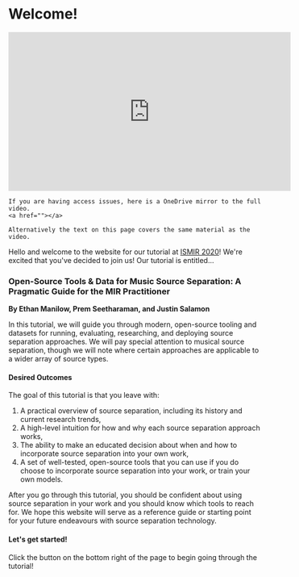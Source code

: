 Welcome!
========


<p align="center">
<iframe width="560" height="315" src="https://www.youtube.com/embed/FTQbiNvZqaY" frameborder="0" allow="accelerometer; autoplay; encrypted-media; gyroscope; picture-in-picture" allowfullscreen></iframe>
</p>

```{dropdown} Video not working?
If you are having access issues, here is a OneDrive mirror to the full video.
<a href=""></a>

Alternatively the text on this page covers the same material as the video.
```

Hello and welcome to the website for our tutorial at [ISMIR 2020](https://ismir.github.io/ISMIR2020/)!
We're excited that you've decided to join us! Our tutorial is entitled...

### Open-Source Tools & Data for Music Source Separation: A Pragmatic Guide for the MIR Practitioner

**By Ethan Manilow, Prem Seetharaman, and Justin Salamon**

In this tutorial, we will guide you through modern, open-source tooling and datasets
for running, evaluating, researching, and deploying source separation approaches. 
We will pay special attention to musical source separation, though we will note
where certain approaches are applicable to a wider array of source types. 

#### Desired Outcomes

The goal of this tutorial is that you leave with:

1. A practical overview of source separation, including its history and current
   research trends,
2. A high-level intuition for how and why each source separation approach works,
3. The ability to make an educated decision about when and how to incorporate source
   separation into your own work,
4. A set of well-tested, open-source tools that you can use if you do choose to
   incorporate source separation into your work, or train your own models.
   
After you go through this tutorial, you should be confident about using source
separation in your work and you should know which tools to reach for. We hope
this website will serve as a reference guide or starting point for your future
endeavours with source separation technology.


#### Let's get started!

Click the button on the bottom right of the page to begin going through the tutorial!

